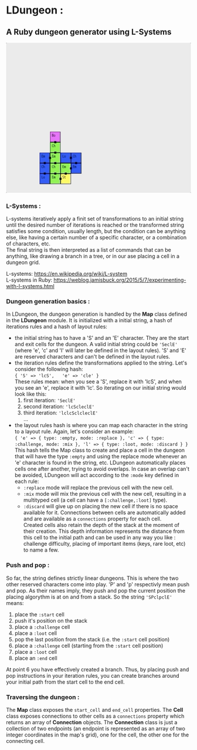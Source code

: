 # LDungeon :
## A Ruby dungeon generator using L-Systems

![](dungeon_generation.gif)

### L-Systems :
L-systems iteratively apply a finit set of transformations to an initial string until the desired number of iterations is reached or the transformed string satisfies some condition, usually length, but the condition can be anything else, like having a certain number of a specific character, or a combination of characters, etc.\
The final string is then interpreted as a list of commands that can be anything, like drawing a branch in a tree, or in our ase placing a cell in a dungeon grid.

L-systems: https://en.wikipedia.org/wiki/L-system  
L-systems in Ruby: https://weblog.jamisbuck.org/2015/5/7/experimenting-with-l-systems.html  

### Dungeon generation basics :
In LDungeon, the dungeon generation is handled by the __Map__ class defined in the __LDungeon__ module. It is initialized with a initial string, a hash of iterations rules and a hash of layout rules:
* the initial string has to have a 'S' and an 'E' character. They are the start and exit cells for the dungeon. A valid initial string could be `'SeclE'` (where 'e', 'c' and 'l' will later be defined in the layout rules). 'S' and 'E' are reserved characters and can't be defined in the layout rules.
* the iteration rules define the transformations applied to the string. Let's consider the following hash:\
`{ 'S' => 'lcS',  
   'e' => 'cle' }`\
These rules mean: when you see a 'S', replace it with 'lcS', and when you see an 'e', replace it with 'lc'. So iterating on our initial string would look like this:
  1. first iteration:  `'SeclE'`
  1. second iteration: `'lcScleclE'`
  1. third iteration:  `'lclcSclcleclE'`\
  ...
* the layout rules hash is where you can map each character in the string to a layout rule. Again, let's consider an example:\
`{ 'e' => { type: :empty,
            mode: :replace },
   'c' => { type: :challenge,
            mode: :mix },
   'l' => { type: :loot,
            mode: :discard } }`
This hash tells the Map class to create and place a cell in the dungeon that will have the type `:empty` and using the replace mode whenever an 'e' character is found in the string, etc.
LDungeon automatically places cells one after another, trying to avoid overlaps. In case an overlap can't be avoided, LDungeon will act according to the `:mode` key defined in each rule:
  * `:replace` mode will replace the previous cell with the new cell.
  * `:mix` mode will mix the previous cell with the new cell, resulting in a multityped cell (a cell can have a `[:challenge,:loot]` type).
  * `:discard` will give up on placing the new cell if there is no space available for it.
Connections between cells are automatically added and are available as a `connections` property for each cell.\
Created cells also retain the depth of the stack at the moment of their creation. This depth information represents the distance from this cell to the initial path and can be used in any way you like : challenge difficulty, placing of important items (keys, rare loot, etc) to name a few.
  
### Push and pop :
So far, the string defines strictly linear dungeons. This is where the two other reserved characters come into play. 'P' and 'p' respectivly mean push and pop. As their names imply, they push and pop the current position the placing algorythm is at on and from a stack. So the string `'SPclpclE'` means:
  1. place the `:start` cell
  1. push it's position on the stack
  1. place a `:challenge` cell
  1. place a `:loot` cell
  1. pop the last position from the stack (i.e. the `:start` cell position)
  1. place a `:challenge` cell (starting from the  `:start` cell position)
  1. place a `:loot` cell
  1. place an `:end` cell

At point 6 you have effectively created a branch. Thus, by placing push and pop instructions in your iteration rules, you can create branches around your initial path from the start cell to the end cell.

### Traversing the dungeon :
The __Map__ class exposes the `start_cell` and `end_cell` properties. The __Cell__ class exposes connections to other cells as a `connections` property which returns an array of __Connection__ objects. The __Connection__ class is just a collection of two endpoints (an endpoint is represented as an array of two integer coordinates in the map's grid), one for the cell, the other one for the connecting cell.

